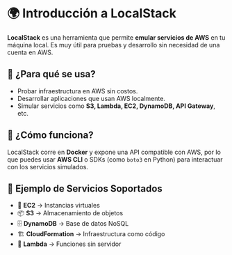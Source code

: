 # 🌍 Introducción a LocalStack

**LocalStack** es una herramienta que permite **emular servicios de AWS** en tu máquina local. Es muy útil para pruebas y desarrollo sin necesidad de una cuenta en AWS.

## 🔹 ¿Para qué se usa?

- Probar infraestructura en AWS sin costos.
- Desarrollar aplicaciones que usan AWS localmente.
- Simular servicios como **S3, Lambda, EC2, DynamoDB, API Gateway**, etc.

## 🔹 ¿Cómo funciona?

LocalStack corre en **Docker** y expone una API compatible con AWS, por lo que puedes usar **AWS CLI** o SDKs (como `boto3` en Python) para interactuar con los servicios simulados.

## 🔹 Ejemplo de Servicios Soportados

- 🚀 **EC2** → Instancias virtuales  
- 📦 **S3** → Almacenamiento de objetos  
- 🗄 **DynamoDB** → Base de datos NoSQL  
- 🏗 **CloudFormation** → Infraestructura como código  
- 🔄 **Lambda** → Funciones sin servidor  
